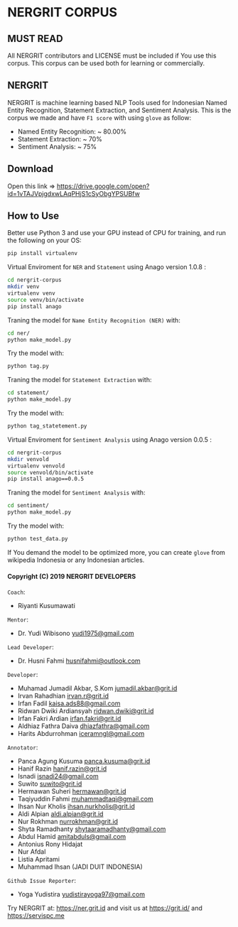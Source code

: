 # NERGRIT CORPUS

## MUST READ
All NERGRIT contributors and LICENSE must be included if You use this corpus. This corpus can be used both for learning or commercially.

## NERGRIT
NERGRIT is machine learning based NLP Tools used for Indonesian Named Entity Recognition, Statement Extraction, and Sentiment Analysis. This is the corpus we made and have `F1 score` with using `glove` as follow:

  - Named Entity Recognition: ~ 80.00%
  - Statement Extraction: ~ 70%
  - Sentiment Analysis: ~ 75%

## Download
Open this link => https://drive.google.com/open?id=1vTAJVpjgdxwLAqPHjS1cSyObgYPSUBfw

## How to Use
Better use Python 3 and use your GPU instead of CPU for training, and run the following on your OS:
```bash
pip install virtualenv
```
Virtual Enviroment for `NER` and `Statement` using Anago version 1.0.8 :
```bash
cd nergrit-corpus
mkdir venv
virtualenv venv
source venv/bin/activate
pip install anago
```
Traning the model for `Name Entity Recognition (NER)` with:
```bash
cd ner/
python make_model.py
```
Try the model with:
```bash
python tag.py
```

Traning the model for `Statement Extraction` with:
```bash
cd statement/
python make_model.py
```
Try the model with:
```bash
python tag_statetement.py
```

Virtual Enviroment for `Sentiment Analysis` using Anago version 0.0.5 :
```bash
cd nergrit-corpus
mkdir venvold
virtualenv venvold
source venvold/bin/activate
pip install anago==0.0.5
```
Traning the model for `Sentiment Analysis` with:
```bash
cd sentiment/
python make_model.py
```
Try the model with:
```bash
python test_data.py
```
If You demand the model to be optimized more, you can create `glove` from wikipedia Indonesia or any Indonesian articles.
#### Copyright (C) 2019 NERGRIT DEVELOPERS
`Coach`:
  - Riyanti Kusumawati
 
`Mentor`:
  - Dr. Yudi Wibisono <yudi1975@gmail.com>
 
`Lead Developer`:
  - Dr. Husni Fahmi <husnifahmi@outlook.com>
 
 `Developer`:
  - Muhamad Jumadil Akbar, S.Kom <jumadil.akbar@grit.id>
  - Irvan Rahadhian <irvan.r@grit.id>
  - Irfan Fadil <kaisa.ads88@gmail.com>
  - Ridwan Dwiki Ardiansyah <ridwan.dwiki@grit.id>
  - Irfan Fakri Ardian <irfan.fakri@grit.id>
  - Aldhiaz Fathra Daiva <dhiazfathra@gmail.com>
  - Harits Abdurrohman <iceramngl@gmail.com>

`Annotator`:
  - Panca Agung Kusuma <panca.kusuma@grit.id>
  - Hanif Razin <hanif.razin@grit.id>
  - Isnadi <isnadi24@gmail.com>
  - Suwito <suwito@grit.id>
  - Hermawan Suheri <hermawan@grit.id>
  - Taqiyuddin Fahmi <muhammadtaqi@gmail.com>
  - Ihsan Nur Kholis <ihsan.nurkholis@grit.id>
  - Aldi Alpian <aldi.alpian@grit.id>
  - Nur Rokhman <nurrokhman@grit.id>
  - Shyta Ramadhanty <shytaaramadhanty@gmail.com>
  - Abdul Hamid <amitabduls@gmail.com>
  - Antonius Rony Hidajat
  - Nur Afdal
  - Listia Apritami
  - Muhammad Ihsan (JADI DUIT INDONESIA)

  `Github Issue Reporter`:
  - Yoga Yudistira <yudistirayoga97@gmail.com>

  
Try NERGRIT at: https://ner.grit.id and visit us at https://grit.id/ and https://servispc.me
